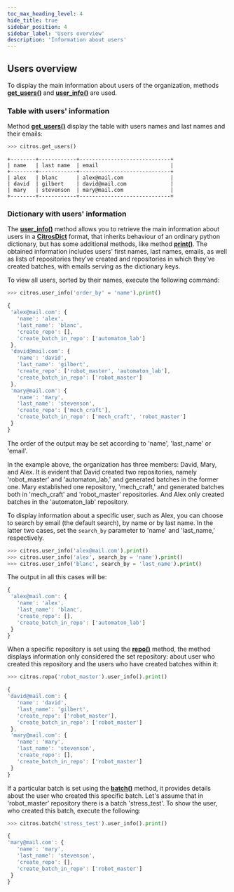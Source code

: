 ```yaml
---
toc_max_heading_level: 4
hide_title: true
sidebar_position: 4
sidebar_label: 'Users overview'
description: 'Information about users'
---
```

## Users overview

To display the main information about users of the organization, methods [**get_users()**](../documentation/data_access/citros_db.md#citros_data_analysis.data_access.citros_db.CitrosDB.get_users) and [**user_info()**](../documentation/data_access/citros_db.md#citros_data_analysis.data_access.citros_db.CitrosDB.user_info) are used. 

### Table with users' information

Method [**get_users()**](../documentation/data_access/citros_db.md#citros_data_analysis.data_access.citros_db.CitrosDB.get_users) display the table with users names and last names and their emails:

```python
>>> citros.get_users()
```
```text
+--------+------------+-----------------------------+
| name   | last name  | email                       |
+--------+------------+-----------------------------+
| alex   | blanc      | alex@mail.com               |
| david  | gilbert    | david@mail.com              |
| mary   | stevenson  | mary@mail.com               |
+--------+------------+-----------------------------+
```

### Dictionary with users' information

The [**user_info()**](../documentation/data_access/citros_db.md#citros_data_analysis.data_access.citros_db.CitrosDB.user_info) method allows you to retrieve the main information about users in a [**CitrosDict**](../documentation/data_access/citros_dict.md#citros_data_analysis.data_access.citros_dict.CitrosDict) format, that inherits behaviour of an ordinary python dictionary, but has some additional methods, like method [**print()**](../documentation/data_access/citros_dict.md#citros_data_analysis.data_access.citros_dict.CitrosDict.print). The obtained information includes users' first names, last names, emails, as well as lists of repositories they've created and repositories in which they've created batches, with emails serving as the dictionary keys.

To view all users, sorted by their names, execute the following command:

```python
>>> citros.user_info('order_by' = 'name').print()
```
```js
{
 'alex@mail.com': {
   'name': 'alex',
   'last_name': 'blanc',
   'create_repo': [],
   'create_batch_in_repo': ['automaton_lab']
 },
 'david@mail.com': {
   'name': 'david',
   'last_name': 'gilbert',
   'create_repo': ['robot_master', 'automaton_lab'],
   'create_batch_in_repo': ['robot_master']
 },
 'mary@mail.com': {
   'name': 'mary',
   'last_name': 'stevenson',
   'create_repo': ['mech_craft'],
   'create_batch_in_repo': ['mech_craft', 'robot_master']
 }
}
```
The order of the output may be set according to 'name', 'last_name' or 'email'.

In the example above, the organization has three members: David, Mary, and Alex. It is evident that David created two repositories, namely 'robot_master' and 'automaton_lab,' and generated batches in the former one. Mary established one repository, 'mech_craft,' and generated batches both in 'mech_craft' and 'robot_master' repositories. And Alex only created batches in the 'automaton_lab' repository.

To display information about a specific user, such as Alex, you can choose to search by email (the default search), by name or by last name. In the latter two cases, set the `search_by` parameter to 'name' and 'last_name,' respectively.

```python
>>> citros.user_info('alex@mail.com').print()
>>> citros.user_info('alex', search_by = 'name').print()
>>> citros.user_info('blanc', search_by = 'last_name').print()
```
The output in all this cases will be:

```js
{
 'alex@mail.com': {
   'name': 'alex',
   'last_name': 'blanc',
   'create_repo': [],
   'create_batch_in_repo': ['automaton_lab']
 }
}
```

When a specific repository is set using the [**repo()**](repository_overview.md#setting-repository) method, the method displays information only considered the set repository: about user who created this repository and the users who have created batches within it:

```python
>>> citros.repo('robot_master').user_info().print()
```
```js
{
'david@mail.com': {
   'name': 'david',
   'last_name': 'gilbert',
   'create_repo': ['robot_master'],
   'create_batch_in_repo': ['robot_master']
 },
 'mary@mail.com': {
   'name': 'mary',
   'last_name': 'stevenson',
   'create_repo': [],
   'create_batch_in_repo': ['robot_master']
 }
}
```

If a particular batch is set using the [**batch()**](batch_overview.md#setting-batch) method, it provides details about the user who created this specific batch. Let's assume that in 'robot_master' repository there is a batch 'stress_test'. To show the user, who created this batch, execute the following:

```python
>>> citros.batch('stress_test').user_info().print()
```
```js
{
'mary@mail.com': {
   'name': 'mary',
   'last_name': 'stevenson',
   'create_repo': [],
   'create_batch_in_repo': ['robot_master']
 }
}
```
